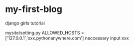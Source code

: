 # my-first-blog
django girls tutorial

mysite/setting.py
ALLOWED_HOSTS = ['127.0.0.1','xxx.pythonanywhere.com']
neccessary input xxx 
